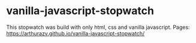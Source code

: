 # vanilla-javascript-stopwatch
This stopwatch was build with only html, css and vanilla javascript.
Pages: https://arthurazv.github.io/vanilla-javascript-stopwatch/
